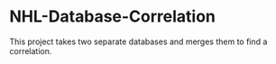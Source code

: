 # NHL-Database-Correlation
This project takes two separate databases and merges them to find a correlation.
